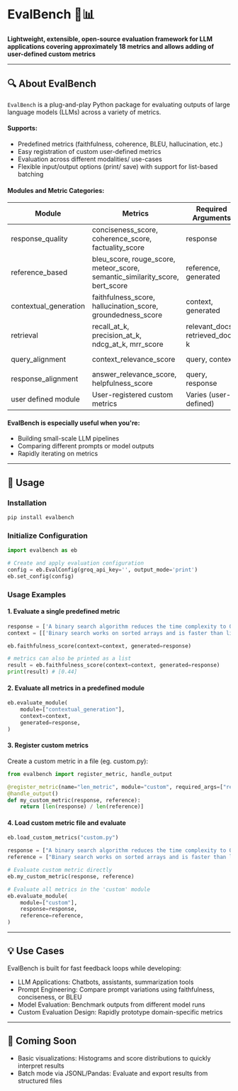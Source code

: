 # EvalBench 🧪📊  
**Lightweight, extensible, open-source evaluation framework for LLM applications covering approximately 18 metrics and allows adding of user-defined custom metrics**

---

## 🔍 About EvalBench

`EvalBench` is a plug-and-play Python package for evaluating outputs of large language models (LLMs) across a variety of metrics.

#### Supports:
- Predefined metrics (faithfulness, coherence, BLEU, hallucination, etc.)
- Easy registration of custom user-defined metrics
- Evaluation across different modalities/ use-cases
- Flexible input/output options (print/ save) with support for list-based batching

#### Modules and Metric Categories:

| Module               | Metrics                                          | Required Arguments                         | Argument Types                          |
|----------------------|-------------------------------------------------|-------------------------------------------|----------------------------------------|
| response_quality     | conciseness_score, coherence_score, factuality_score   | response                                  | `List[str]`                            |
| reference_based      | bleu_score, rouge_score, meteor_score, semantic_similarity_score, bert_score  | reference, generated      | `List[str]`, `List[str]`        |
| contextual_generation | faithfulness_score, hallucination_score, groundedness_score       | context, generated                        | `List[List[str]]`, `List[str]` |
| retrieval          | recall_at_k, precision_at_k, ndcg_at_k, mrr_score             | relevant_docs, retrieved_docs, k         | `List[List[str]]`, `List[List[str]]`, `int`       |
| query_alignment       | context_relevance_score                                | query, context                           | `List[str]`, `List[str]`                    |
| response_alignment    | answer_relevance_score, helpfulness_score            | query, response                          | `List[str]`, `List[str]`                    |
| user defined module               | User-registered custom metrics                   | Varies (user-defined)                    | Varies (user-defined)                  |

#### EvalBench is especially useful when you're:
- Building small-scale LLM pipelines
- Comparing different prompts or model outputs
- Rapidly iterating on metrics

---

## 🚀 Usage

### Installation

```bash
pip install evalbench
```
### Initialize Configuration

```python
import evalbench as eb

# Create and apply evaluation configuration
config = eb.EvalConfig(groq_api_key='', output_mode='print')
eb.set_config(config)
```

### Usage Examples
#### 1. Evaluate a single predefined metric

```python
response = ['A binary search algorithm reduces the time complexity to O(log n).']
context = [['Binary search works on sorted arrays and is faster than linear search.']]

eb.faithfulness_score(context=context, generated=response)

# metrics can also be printed as a list
result = eb.faithfulness_score(context=context, generated=response)
print(result) # [0.44]
```

#### 2. Evaluate all metrics in a predefined module

```python
eb.evaluate_module(
    module=["contextual_generation"],
    context=context,
    generated=response,
)
```

#### 3. Register custom metrics
Create a custom metric in a file (eg. custom.py):

```python
from evalbench import register_metric, handle_output

@register_metric(name="len_metric", module="custom", required_args=["response", "reference"])
@handle_output()
def my_custom_metric(response, reference):
    return [len(response) / len(reference)]
```

#### 4. Load custom metric file and evaluate

```python
eb.load_custom_metrics("custom.py")

response = ["A binary search algorithm reduces the time complexity to O(log n).", "The Eiffel Tower is located in Berlin and was built in the 1800s."]
reference = ["Binary search works on sorted arrays and is faster than linear search.", "In Python, a generator yields items one at a time using the 'yield' keyword."]

# Evaluate custom metric directly
eb.my_custom_metric(response, reference)

# Evaluate all metrics in the 'custom' module
eb.evaluate_module(
    module=["custom"],
    response=response,
    reference=reference,
)
```

---

## 💡 Use Cases
EvalBench is built for fast feedback loops while developing:
- LLM Applications: Chatbots, assistants, summarization tools
- Prompt Engineering: Compare prompt variations using faithfulness, conciseness, or BLEU
- Model Evaluation: Benchmark outputs from different model runs
- Custom Evaluation Design: Rapidly prototype domain-specific metrics

---

## 🚧 Coming Soon
- Basic visualizations: Histograms and score distributions to quickly interpret results
- Batch mode via JSONL/Pandas: Evaluate and export results from structured files